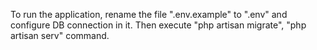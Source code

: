 To run the application, rename the file ".env.example" to ".env" and configure DB connection in it. Then execute "php artisan migrate", "php artisan serv" command.